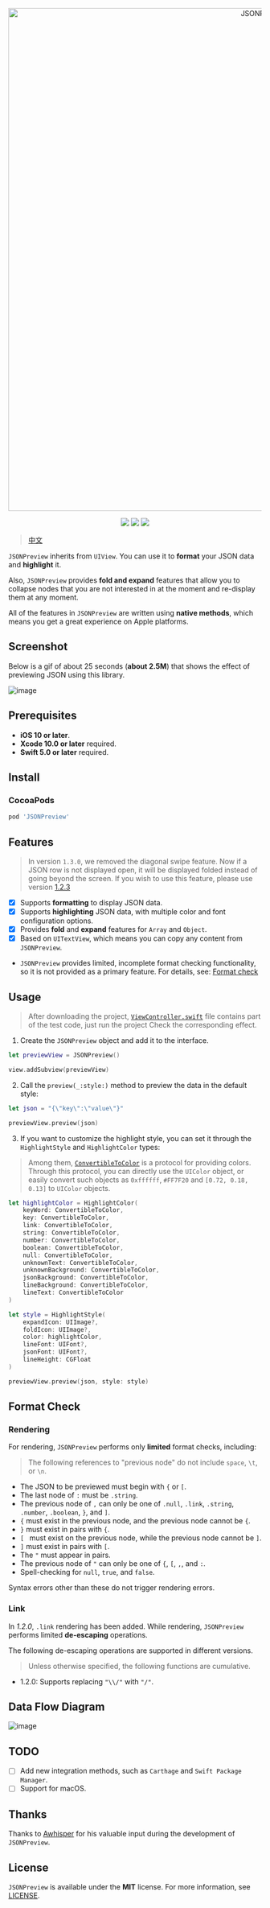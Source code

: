 <p align="center">
<img src="https://raw.githubusercontent.com/rakuyoMo/JSONPreview/master/Images/logo.png" alt="JSONPreview" title="JSONPreview" width="1000"/>
</p>

<p align="center">
<a><img src="https://img.shields.io/badge/language-swift-ffac45.svg"></a>
<a href="https://github.com/rakuyoMo/JSONPreview/releases"><img src="https://img.shields.io/cocoapods/v/JSONPreview.svg"></a>
<a href="https://github.com/rakuyoMo/JSONPreview/blob/master/LICENSE"><img src="https://img.shields.io/cocoapods/l/JSONPreview.svg?style=flat"></a>
</p>

> [中文](https://github.com/rakuyoMo/JSONPreview/blob/master/README_CN.md)

`JSONPreview` inherits from `UIView`. You can use it to **format** your JSON data and **highlight** it.

Also, `JSONPreview` provides **fold and expand** features that allow you to collapse nodes that you are not interested in at the moment and re-display them at any moment.

All of the features in `JSONPreview` are written using **native methods**, which means you get a great experience on Apple platforms.

## Screenshot

Below is a gif of about 25 seconds (**about 2.5M**) that shows the effect of previewing JSON using this library.

![image](https://github.com/rakuyoMo/JSONPreview/blob/master/Images/screenshot.gif)

## Prerequisites

- **iOS 10 or later**.
- **Xcode 10.0 or later** required.
- **Swift 5.0 or later** required.

## Install

### CocoaPods

```ruby
pod 'JSONPreview'
```

## Features

> In version `1.3.0`, we removed the diagonal swipe feature. Now if a JSON row is not displayed open, it will be displayed folded instead of going beyond the screen. If you wish to use this feature, please use version [1.2.3](https://github.com/rakuyoMo/JSONPreview/releases/tag/1.2.3)

- [x] Supports **formatting** to display JSON data.
- [x] Supports **highlighting** JSON data, with multiple color and font configuration options.
- [x] Provides **fold** and **expand** features for `Array` and `Object`.
- [x] Based on `UITextView`, which means you can copy any content from `JSONPreview`.

- `JSONPreview` provides limited, incomplete format checking functionality, so it is not provided as a primary feature. For details, see: [Format check](#format-check)

## Usage

> After downloading the project, [`ViewController.swift`](https://github.com/rakuyoMo/JSONPreview/blob/master/JSONPreview/JSONPreview/Other/ViewController.swift) file contains part of the test code, just run the project Check the corresponding effect.

1. Create the `JSONPreview` object and add it to the interface.

```swift
let previewView = JSONPreview()

view.addSubview(previewView)
```

2. Call the `preview(_:style:)` method to preview the data in the default style:

```swift
let json = "{\"key\":\"value\"}"

previewView.preview(json)
```

3. If you want to customize the highlight style, you can set it through the `HighlightStyle` and `HighlightColor` types:

> Among them, [`ConvertibleToColor`](https://github.com/rakuyoMo/JSONPreview/blob/master/JSONPreview/JSONPreview/Core/HighlightColor.swift#L119) is a protocol for providing colors. Through this protocol, you can directly use the `UIColor` object, or easily convert such objects as `0xffffff`, `#FF7F20` and `[0.72, 0.18, 0.13]` to `UIColor` objects.

```swift
let highlightColor = HighlightColor(
    keyWord: ConvertibleToColor,
    key: ConvertibleToColor,
    link: ConvertibleToColor,
    string: ConvertibleToColor,
    number: ConvertibleToColor,
    boolean: ConvertibleToColor,
    null: ConvertibleToColor,
    unknownText: ConvertibleToColor,
    unknownBackground: ConvertibleToColor,
    jsonBackground: ConvertibleToColor,
    lineBackground: ConvertibleToColor,
    lineText: ConvertibleToColor
)

let style = HighlightStyle(
    expandIcon: UIImage?,
    foldIcon: UIImage?,
    color: highlightColor,
    lineFont: UIFont?,
    jsonFont: UIFont?,
    lineHeight: CGFloat
)

previewView.preview(json, style: style)
```

## Format Check

### Rendering

For rendering, `JSONPreview` performs only **limited** format checks, including:

> The following references to "previous node" do not include `space`, `\t`, or `\n`.

- The JSON to be previewed must begin with `{` or `[`.
- The last node of `:` must be `.string`.
- The previous node of `,` can only be one of `.null`, `.link`, `.string`, `.number`, `.boolean`, `}`, and `]`.
- `{` must exist in the previous node, and the previous node cannot be `{`.
- `}` must exist in pairs with `{`.
- `[ ` must exist on the previous node, while the previous node cannot be `]`.
- `]` must exist in pairs with `[`.
- The `"` must appear in pairs.
- The previous node of `"` can only be one of `{`, `[`, `,`, and `:`.
- Spell-checking for `null`, `true`, and `false`.

Syntax errors other than these do not trigger rendering errors.

### Link

In *1.2.0*, `.link` rendering has been added. While rendering, `JSONPreview` performs limited **de-escaping** operations.

The following de-escaping operations are supported in different versions.

> Unless otherwise specified, the following functions are cumulative.

- 1.2.0: Supports replacing `"\\/"` with `"/"`.

## Data Flow Diagram

![image](https://github.com/rakuyoMo/JSONPreview/blob/master/Images/DFD.png)

## TODO

- [ ] Add new integration methods, such as `Carthage` and `Swift Package Manager`.
- [ ] Support for macOS.

## Thanks

Thanks to [Awhisper](https://github.com/Awhisper) for his valuable input during the development of `JSONPreview`.

## License

`JSONPreview` is available under the **MIT** license. For more information, see [LICENSE](https://github.com/rakuyoMo/JSONPreview/blob/master/LICENSE).

